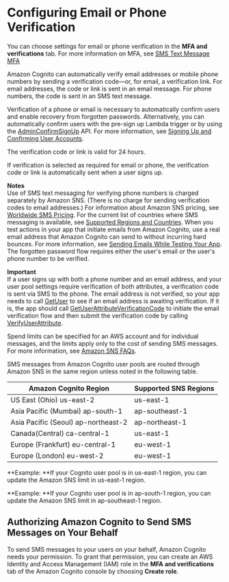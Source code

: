 # Configuring Email or Phone Verification<a name="user-pool-settings-email-phone-verification"></a>

You can choose settings for email or phone verification in the **MFA and verifications** tab\. For more information on MFA, see [SMS Text Message MFA](user-pool-settings-mfa-sms-text-message.md)

Amazon Cognito can automatically verify email addresses or mobile phone numbers by sending a verification code—or, for email, a verification link\. For email addresses, the code or link is sent in an email message\. For phone numbers, the code is sent in an SMS text message\.

Verification of a phone or email is necessary to automatically confirm users and enable recovery from forgotten passwords\. Alternatively, you can automatically confirm users with the pre\-sign up Lambda trigger or by using the [AdminConfirmSignUp](https://docs.aws.amazon.com/cognito-user-identity-pools/latest/APIReference/AdminConfirmSignUp.html) API\. For more information, see [Signing Up and Confirming User Accounts](signing-up-users-in-your-app.md)\.

The verification code or link is valid for 24 hours\.

If verification is selected as required for email or phone, the verification code or link is automatically sent when a user signs up\.

**Notes**  
Use of SMS text messaging for verifying phone numbers is charged separately by Amazon SNS\. \(There is no charge for sending verification codes to email addresses\.\) For information about Amazon SNS pricing, see [Worldwide SMS Pricing](https://aws.amazon.com/sns/sms-pricing/)\. For the current list of countries where SMS messaging is available, see [Supported Regions and Countries](https://docs.aws.amazon.com/sns/latest/dg/sms_supported-countries.html)\. 
When you test actions in your app that initiate emails from Amazon Cognito, use a real email address that Amazon Cognito can send to without incurring hard bounces\. For more information, see [Sending Emails While Testing Your App](signing-up-users-in-your-app.md#managing-users-accounts-email-testing)\.
The forgotten password flow requires either the user's email or the user's phone number to be verified\.

**Important**  
If a user signs up with both a phone number and an email address, and your user pool settings require verification of both attributes, a verification code is sent via SMS to the phone\. The email address is not verified, so your app needs to call [GetUser](https://docs.aws.amazon.com/cognito-user-identity-pools/latest/APIReference/API_GetUser.html) to see if an email address is awaiting verification\. If it is, the app should call [GetUserAttributeVerificationCode](https://docs.aws.amazon.com/cognito-user-identity-pools/latest/APIReference/API_GetUserAttributeVerificationCode.html) to initiate the email verification flow and then submit the verification code by calling [VerifyUserAttribute](https://docs.aws.amazon.com/cognito-user-identity-pools/latest/APIReference/API_VerifyUserAttribute.html)\.

Spend limits can be specified for an AWS account and for individual messages, and the limits apply only to the cost of sending SMS messages\. For more information, see [Amazon SNS FAQs](http://aws.amazon.com/sns/faqs/)\.

SMS messages from Amazon Cognito user pools are routed through Amazon SNS in the same region unless noted in the following table\.


| Amazon Cognito Region | Supported SNS Regions | 
| --- | --- | 
| US East \(Ohio\) us\-east\-2 | us\-east\-1 | 
| Asia Pacific \(Mumbai\) ap\-south\-1 | ap\-southeast\-1 | 
| Asia Pacific \(Seoul\) ap\-northeast\-2 | ap\-northeast\-1 | 
| Canada\(Central\) ca\-central\-1 | us\-east\-1 | 
| Europe \(Frankfurt\) eu\-central\-1 | eu\-west\-1 | 
| Europe \(London\) eu\-west\-2 | eu\-west\-1 | 

**Example: **If your Cognito user pool is in us\-east\-1 region, you can update the Amazon SNS limit in us\-east\-1 region\. 

**Example: **If your Cognito user pool is in ap\-south\-1 region, you can update the Amazon SNS limit in ap\-southeast\-1 region\.

## Authorizing Amazon Cognito to Send SMS Messages on Your Behalf<a name="user-pool-settings-verifications-iam-role-for-sms"></a>

To send SMS messages to your users on your behalf, Amazon Cognito needs your permission\. To grant that permission, you can create an AWS Identity and Access Management \(IAM\) role in the **MFA and verifications** tab of the Amazon Cognito console by choosing **Create role**\.
